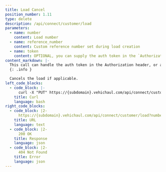 ```yaml
---
title: Load Cancel
position_number: 1.11
type: delete
description: /api/connect/customer/load
parameters:
  - name: number
    content: Load number
  - name: reference_number
    content: Custom reference number set during load creation
  - name: token
    content: OPTIONAL, you can supply the auth token in the `Authorization` header, or as a url param
content_markdown: |-
  This call can handle the auth token in the Authorization header, or as a url param.
  {: .info }

  Cancels the load if applicable.
left_code_blocks:
  - code_block: |-
      curl -X "PUT" https://{subdomain}.vehichaul.com/api/connect/customer/load?number=123456
    title: Curl
    language: bash
right_code_blocks:
  - code_block: |2-
      https://{subdomain}.vehichaul.com/api/connect/customer/load?number=123456
    title: URL
    language: text
  - code_block: |2-
      200 OK
    title: Response
    language: json
  - code_block: |2-
      404 Not Found
    title: Error
    language: json
---
```

